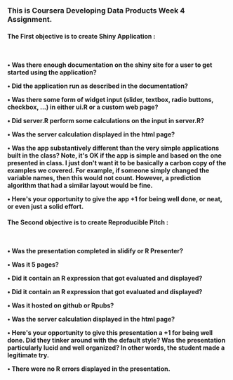 <h3>This is Coursera Developing Data Products Week 4 Assignment.

<h4>The First objective is to create Shiny Application :<br><br><br>

  <p>• Was there enough documentation on the shiny site for a user to get started using the application?
  <p>• Did the application run as described in the documentation?
  <p>• Was there some form of widget input (slider, textbox, radio buttons, checkbox, ...) in either ui.R or a custom web page?
  <p>• Did server.R perform some calculations on the input in server.R?
  <p>• Was the server calculation displayed in the html page?
  <p>• Was the app substantively different than the very simple applications built in the class? Note, it's OK if the app is simple 
    and based on the one presented in class. I just don't want it to be basically a carbon copy of the examples we covered. 
    For example, if someone simply changed the variable names, then this would not count. However, a prediction algorithm that had 
    a similar layout would be fine.
  <p>• Here's your opportunity to give the app +1 for being well done, or neat, or even just a solid effort.

<h4>The Second objective is to create Reproducible Pitch :<br><br><br>

  <p>• Was the presentation completed in slidify or R Presenter?
  <p>• Was it 5 pages?
  <p>• Did it contain an R expression that got evaluated and displayed?
  <p>• Did it contain an R expression that got evaluated and displayed?
  <p>• Was it hosted on github or Rpubs?
  <p>• Was the server calculation displayed in the html page?
  <p>• Here's your opportunity to give this presentation a +1 for being well done. Did they tinker around with the default style? 
    Was the presentation particularly lucid and well organized? In other words, the student made a legitimate try.
  <p>• There were no R errors displayed in the presentation.

